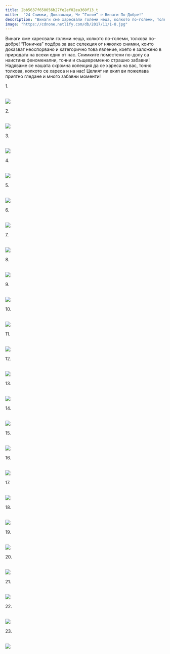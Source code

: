 ```yaml
---
title: 2bb5637f650056b27fe2ef02ea360f13_t
mitle:  "24 Снимки, Доказващи, Че “Голям” е Винаги По-Добре!"
description: "Винаги сме харесвали големи неща, колкото по-големи, толкова по-добре! &qout;Поничка&qout; подбра за вас селекция от няколко снимки, които доказват неоспорвано и категорично т"
image: "https://cdnone.netlify.com/db/2017/11/1-8.jpg"
---
```


 <p>Винаги сме харесвали големи неща, колкото по-големи, толкова по-добре! “Поничка” подбра за вас селекция от няколко снимки, които доказват неоспорвано и категорично това явление, което е заложено в природата на всеки един от нас. Снимките поместени по-долу са наистина феноменални, точни и същевременно страшно забавни! Надяваме се нашата скромна колекция да се хареса на вас, точно толкова, колкото се хареса и на нас! Целият ни екип ви пожелава приятно гледане и много забавни моменти!</p>      <p>1.</p> <p> <br/><img src="https://cdnone.netlify.com/db/2017/11/1-8.jpg"/><br/></p> <p>2.</p>      <p> <br/><img src="https://cdnone.netlify.com/db/2017/11/2-8.jpg"/><br/></p> <p>3.</p> <p> <br/><img src="https://cdnone.netlify.com/db/2017/11/3-8.jpg"/><br/></p> <p>4.</p>      <p> <br/><img src="https://cdnone.netlify.com/db/2017/11/4-8.jpg"/><br/></p> <p>5.</p> <p> <br/><img src="https://cdnone.netlify.com/db/2017/11/5-1.png"/></p> <p>6.</p> <p> <br/><img src="https://cdnone.netlify.com/db/2017/11/6-9.jpg"/><br/></p> <p>7.</p>      <p> <br/><img src="https://cdnone.netlify.com/db/2017/11/7-9.jpg"/><br/></p> <p>8.</p> <p> <br/><img src="https://cdnone.netlify.com/db/2017/11/8-9.jpg"/><br/></p> <p>9.</p>      <p> <br/><img src="https://cdnone.netlify.com/db/2017/11/9-9.jpg"/><br/></p> <p>10.</p> <p> <br/><img src="https://cdnone.netlify.com/db/2017/11/10-9.jpg"/><br/></p> <p>11.</p> <p> <br/><img src="https://cdnone.netlify.com/db/2017/11/11-9.jpg"/><br/></p> <p>12.</p> <p> <br/><img src="https://cdnone.netlify.com/db/2017/11/12-9.jpg"/><br/></p> <p>13.</p> <p> <br/><img src="https://cdnone.netlify.com/db/2017/11/13-9.jpg"/><br/></p> <p>14.</p> <p> <br/><img src="https://cdnone.netlify.com/db/2017/11/14-9.jpg"/><br/></p> <p>15.</p> <p> <br/><img src="https://cdnone.netlify.com/db/2017/11/15-9.jpg"/><br/></p> <p>16.</p> <p> <br/><img src="https://cdnone.netlify.com/db/2017/11/16-9.jpg"/><br/></p> <p>17.</p> <p> <br/><img src="https://cdnone.netlify.com/db/2017/11/17-9.jpg"/><br/></p> <p>18.</p> <p> <br/><img src="https://cdnone.netlify.com/db/2017/11/18-9.jpg"/><br/></p> <p>19.</p> <p> <br/><img src="https://cdnone.netlify.com/db/2017/11/19-7.jpg"/><br/></p> <p>20.</p> <p> <br/><img src="https://cdnone.netlify.com/db/2017/11/20-7.jpg"/><br/></p> <p>21.</p> <p> <br/><img src="https://cdnone.netlify.com/db/2017/11/21-8.jpg"/><br/></p> <p>22.</p> <p> <br/><img src="https://cdnone.netlify.com/db/2017/11/22-6.jpg"/><br/></p> <p>23.</p> <p> <br/><img src="https://cdnone.netlify.com/db/2017/11/23-6.jpg"/><br/></p>       